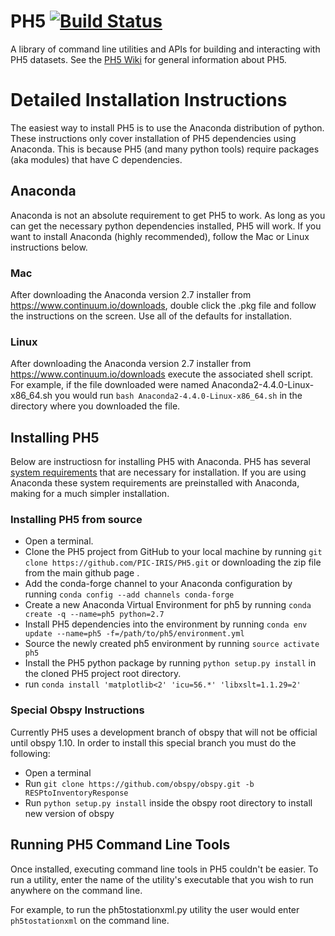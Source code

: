 # PH5 [![Build Status](https://travis-ci.org/PIC-IRIS/PH5.svg?branch=master)](https://travis-ci.org/PIC-IRIS/PH5)
A library of command line utilities and APIs for building and interacting with PH5 datasets. See the [PH5 Wiki](https://github.com/PIC-IRIS/PH5/wiki) for general information about PH5.

# Detailed Installation Instructions

The easiest way to install PH5 is to use the Anaconda distribution of python. These instructions
only cover installation of PH5 dependencies using Anaconda. This is because PH5 (and many python tools) require packages (aka modules) that have C dependencies.

## Anaconda
Anaconda is not an absolute requirement to get PH5 to work. As long as you can get the necessary python dependencies installed, PH5 will work. If you want to install Anaconda (highly recommended), follow the Mac or Linux instructions below.

### Mac
After downloading the Anaconda version 2.7 installer from https://www.continuum.io/downloads, double click the .pkg file and follow the instructions on the screen. Use all of the defaults for installation.

### Linux
After downloading the Anaconda version 2.7 installer from https://www.continuum.io/downloads execute the associated shell script. For example, if the file downloaded were named Anaconda2-4.4.0-Linux-x86_64.sh you would run `bash Anaconda2-4.4.0-Linux-x86_64.sh` in the directory where you downloaded the file.

## Installing PH5

Below are instructiosn for installing PH5 with Anaconda. PH5 has several [system requirements](https://github.com/PIC-IRIS/PH5/wiki/PH5-Requirements) that are necessary for installation. If you are using Anaconda these system requirements are preinstalled with Anaconda, making for a much simpler installation.

### Installing PH5 from source
* Open a terminal.
* Clone the PH5 project from GitHub to your local machine by running `git clone https://github.com/PIC-IRIS/PH5.git` or downloading the zip file from the main github page .
* Add the conda-forge channel to your Anaconda configuration by running `conda config --add channels conda-forge`
* Create a new Anaconda Virtual Environment for ph5 by running `conda create -q --name=ph5 python=2.7`
* Install PH5 dependencies into the environment by running `conda env update --name=ph5 -f=/path/to/ph5/environment.yml`
* Source the newly created ph5 environment by running `source activate ph5`
* Install the PH5 python package by running `python setup.py install` in the cloned PH5 project root directory.
* run `conda install 'matplotlib<2' 'icu=56.*' 'libxslt=1.1.29=2'`

### Special Obspy Instructions
Currently PH5 uses a development branch of obspy that will not be official until obspy 1.10.
In order to install this special branch you must do the following:
* Open a terminal
* Run `git clone https://github.com/obspy/obspy.git -b RESPtoInventoryResponse`
* Run `python setup.py install` inside the obspy root directory to install new version of obspy


## Running PH5 Command Line Tools

Once installed, executing command line tools in PH5 couldn't be easier. To run a utility, enter the name of the utility's executable that you wish to run anywhere on the command line.

For example, to run the ph5tostationxml.py utility the user would enter `ph5tostationxml` on the command line.
